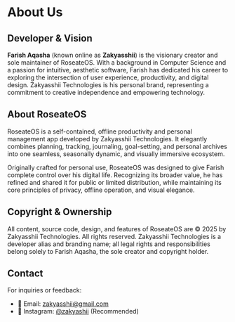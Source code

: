 # About Us

## Developer & Vision
**Farish Aqasha** (known online as **Zakyasshii**) is the visionary creator and sole maintainer of RoseateOS. With a background in Computer Science and a passion for intuitive, aesthetic software, Farish has dedicated his career to exploring the intersection of user experience, productivity, and digital design. Zakyasshii Technologies is his personal brand, representing a commitment to creative independence and empowering technology.

## About RoseateOS
RoseateOS is a self-contained, offline productivity and personal management app developed by Zakyasshii Technologies. It elegantly combines planning, tracking, journaling, goal-setting, and personal archives into one seamless, seasonally dynamic, and visually immersive ecosystem.

Originally crafted for personal use, RoseateOS was designed to give Farish complete control over his digital life. Recognizing its broader value, he has refined and shared it for public or limited distribution, while maintaining its core principles of privacy, offline operation, and visual elegance.

## Copyright & Ownership
All content, source code, design, and features of RoseateOS are © 2025 by Zakyasshii Technologies. All rights reserved. Zakyasshii Technologies is a developer alias and branding name; all legal rights and responsibilities belong solely to Farish Aqasha, the sole creator and copyright holder.

## Contact
For inquiries or feedback:
- 📧 Email: zakyasshii@gmail.com
- 📱 Instagram: [@zakyashii](https://instagram.com/zakyashii) (Recommended) 